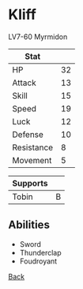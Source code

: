 # Kliff

LV7-60 Myrmidon

| Stat       | <!-- --> |
| ---------- | -------- |
| HP         | 32       |
| Attack     | 13       |
| Skill      | 15       |
| Speed      | 19       |
| Luck       | 12       |
| Defense    | 10       |
| Resistance | 8        |
| Movement   | 5        |

| Supports | <!-- --> |
| -------- | -------- |
| Tobin    | B        |

## Abilities

- Sword
- Thunderclap
- Foudroyant

[Back](../README.md)
